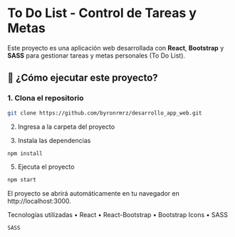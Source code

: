 # To Do List - Control de Tareas y Metas

Este proyecto es una aplicación web desarrollada con **React**, **Bootstrap** y **SASS** para gestionar tareas y metas personales (To Do List).

## 🚀 ¿Cómo ejecutar este proyecto?

### 1. Clona el repositorio

```bash
git clone https://github.com/byronrmrz/desarrollo_app_web.git
```

2. Ingresa a la carpeta del proyecto

3. Instala las dependencias
```bash
npm install
```
5. Ejecuta el proyecto

```bash
npm start
```

El proyecto se abrirá automáticamente en tu navegador en http://localhost:3000.

Tecnologías utilizadas
	•	React
	•	React-Bootstrap
	•	Bootstrap Icons
	•	SASS

	SASS

